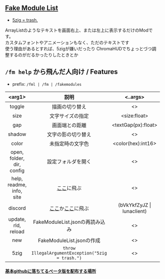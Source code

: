 ## [Fake Module List](https://discord.gg/bVkYkfZyJZ)
- [5zig = trash.](https://discord.gg/bVkYkfZyJZ)

ArrayListのようなテキストを画面右上、または左上に表示するだけのModです。 <br />
カスタムフォントやアニメーションもなく、ただのテキストです <br />
使う理由があるとすれば、5zigが嫌いだったり ChromaHUDでちょっとづつ調整するのがだるかったりしたときとか


## `/fm help` から飛んだ人向け / Features
- prefix: `/fml | /fm | /fakemodules`

| \<arg1\> | 説明 | \<..args\> |
| :----: | :--: | :------: |
| toggle | 描画の切り替え | \<\> |
| size | 文字サイズの指定 | \<size:float\> |
| gap | 画面端との距離 | \<textGap(px):float\> |
| shadow | 文字の影の切り替え | \<\> |
| color | 未指定時の文字色 | \<color(hex):int16\> |
| open, folder, dir, config | 設定フォルダを開く | \<\> |
| help, readme, info, site | [ここ](https://github.com/luna724/fakemodulelist)に飛ぶ | \<\> |
| discord | [ここ](https://discord.gg/bVkYkfZyJZ)か[ここ](https://discord.gg/lunaclient)に飛ぶ | (bVkYkfZyJZ \| lunaclient) |
| update, rld, reload | FakeModuleList.jsonの再読み込み | \<\> |
| new | FakeModuleList.jsonの作成 | \<\> |
| 5zig | `throw IllegalArgumentException("5zig = trash.")` | \<\> |


#### [基本githubに落ちてるベータ版を配布する場所](https://discord.gg/bVkYkfZyJZ)
